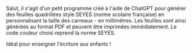 Salut, 
il s'agit d'un petit programme créé à l'aide de ChatGPT pour générer des feuilles quadrillées style SEYES (norme scolaire française) en personnalisant la taille des carreaux - en millimètres.
Les feuilles sont ainsi générées au format PDF et peuvent être imprimées immédiatement. Le code couleur choisi reprend la norme SEYES.

Idéal pour enseigner l'écriture aux enfants !
